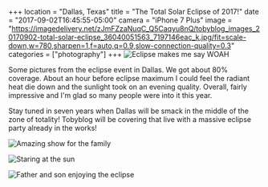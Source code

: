 +++
location = "Dallas, Texas"
title = "The Total Solar Eclipse of 2017!"
date = "2017-09-02T16:45:55-05:00"
camera = "iPhone 7 Plus"
image = "https://imagedelivery.net/zJmFZzaNuqC_Q5Caqyu8nQ/tobyblog_images_20170902-total-solar-eclipse_36040051563_7197146eac_k.jpg/fit=scale-down,w=780,sharpen=1,f=auto,q=0.9,slow-connection-quality=0.3"
categories = ["photography"]
+++
![Eclipse makes me say WOAH](https://imagedelivery.net/zJmFZzaNuqC_Q5Caqyu8nQ/tobyblog_images_20170902-total-solar-eclipse_36040051563_7197146eac_k.jpg/fit=scale-down,w=780,sharpen=1,f=auto,q=0.9,slow-connection-quality=0.3)
<!--more-->

Some pictures from the eclipse event in Dallas. We got about 80% coverage. About an hour before eclipse maximum I could feel the radiant heat die down and the sunlight took on an evening quality. Overall, fairly impressive and I'm glad so many people were into it this year.

Stay tuned in seven years when Dallas will be smack in the middle of the zone of totality! Tobyblog will be covering that live with a massive eclipse party already in the works!

![Amazing show for the family](https://imagedelivery.net/zJmFZzaNuqC_Q5Caqyu8nQ/tobyblog_images_20170902-total-solar-eclipse_36040051323_68a39ba912_k.jpg/fit=scale-down,w=780,sharpen=1,f=auto,q=0.9,slow-connection-quality=0.3)

![Staring at the sun](https://imagedelivery.net/zJmFZzaNuqC_Q5Caqyu8nQ/tobyblog_images_20170902-total-solar-eclipse_36452734970_a479bf0ce3_k.jpg/fit=scale-down,w=780,sharpen=1,f=auto,q=0.9,slow-connection-quality=0.3)

![Father and son enjoying the eclipse](https://imagedelivery.net/zJmFZzaNuqC_Q5Caqyu8nQ/tobyblog_images_20170902-total-solar-eclipse_36709944671_f0214953be_k.jpg/fit=scale-down,w=780,sharpen=1,f=auto,q=0.9,slow-connection-quality=0.3)
